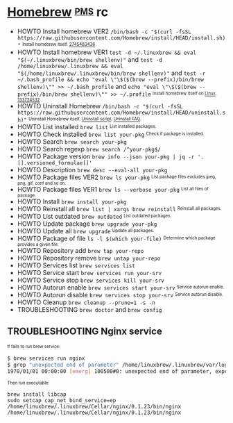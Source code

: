 # [Homebrew][Brew] <sup><sub>[PMS][]</sub></sup> rc

[brew]: https://github.com/homebrew/brew "Homebrew."
[pms]: https://en.wikipedia.org/wiki/Package_manager "Package Management System"

* HOWTO Install homebrew VER2 `/bin/bash -c "$(curl -fsSL https://raw.githubusercontent.com/Homebrew/install/HEAD/install.sh)"` <sup><sub>Install homebrew itself. [2745483436][]</sub></sup>
* HOWTO Install homebrew VER1 `test -d ~/.linuxbrew && eval "$(~/.linuxbrew/bin/brew shellenv)"` and `test -d /home/linuxbrew/.linuxbrew && eval "$(/home/linuxbrew/.linuxbrew/bin/brew shellenv)"` and `test -r ~/.bash_profile && echo "eval \"\$($(brew --prefix)/bin/brew shellenv)\"" >> ~/.bash_profile` and `echo "eval \"\$($(brew --prefix)/bin/brew shellenv)\"" >> ~/.profile` <sup><sub>Install homebrew itself on [Linux]. [133724532][]</sub></sup>
* HOWTO Uninstall Homebrew `/bin/bash -c "$(curl -fsSL https://raw.githubusercontent.com/Homebrew/install/HEAD/uninstall.sh)"` <sup><sub>Uninstall Homebrew itself. [Uninstall script][3265157584]. [Uninstall FAQ][4041328573].</sub></sup>
* HOWTO List installed    `brew list`          <sup><sub>List installed packages.</sub></sup>
* HOWTO Check installed   `brew list your-pkg` <sup><sub>Check if package is installed.</sub></sup>
* HOWTO Search            `brew search your-pkg`
* HOWTO Search regexp     `brew search /^your-pkg$/`
* HOWTO Package version   `brew info --json your-pkg | jq -r '.[].versioned_formulae[]'`
* HOWTO Description       `brew desc --eval-all your-pkg`
* HOWTO Package files VER2 `brew ls your-pkg` <sup><sub>List package files excludes jpeg, png, gif, conf and so on.</sub></sup>
* HOWTO Package files VER1 `brew ls --verbose your-pkg` <sup><sub>List all files of package.</sub></sup>
* HOWTO Install           `brew install your-pkg`
* HOWTO Reinstall all     `brew list | xargs brew reinstall` <sup><sub>Reinstall all packages.</sub></sup>
* HOWTO List outdated     `brew outdated` <sup><sub>List outdated packages.</sub></sup>
* HOWTO Update package    `brew upgrade your-pkg`
* HOWTO Update all        `brew upgrade` <sup><sub>Update all packages.</sub></sup>
* HOWTO Package of file   `ls -l $(which your-file)` <sup><sub>Determine which package provides a given file.</sub></sup>
* HOWTO Repository add    `brew tap your-repo`
* HOWTO Repository remove `brew untap your-repo`
* HOWTO Services list     `brew services list`
* HOWTO Service start     `brew services run your-srv`
* HOWTO Service stop      `brew services kill your-srv`
* HOWTO Autorun enable    `brew services start your-srv` <sup><sub>Service autorun enable.</sub></sup>
* HOWTO Autorun disable   `brew services stop your-srv`  <sup><sub>Service autorun disable.</sub></sup>
* HOWTO Cleanup           `brew cleanup --prune=1 -s -n`
* TROUBLESHOOTING `brew doctor` and `brew config`

[linux]: https://github.com/torvalds/linux
[133724532]: https://docs.brew.sh/Homebrew-on-Linux#install
[2745483436]: https://brew.sh/#Install%20Homebrew
[3265157584]: https://github.com/homebrew/install#uninstall-homebrew "Homebrew uninstall script"
[4041328573]: https://docs.brew.sh/FAQ#how-do-i-uninstall-homebrew "Homebrew uninstall FAQ"

## TROUBLESHOOTING Nginx service

<sup><sub>If fails to run brew service:</sub></sup>

```sh
$ brew services run nginx
$ grep "unexpected end of parameter" /home/linuxbrew/.linuxbrew/var/log/nginx/error.log | head -n 1
1970/01/01 00:00:00 [emerg] 100500#0: unexpected end of parameter, expecting ";" in command line
```

<sup><sup>Then run executable:</sub></sup>

    brew install libcap
    sudo setcap cap_net_bind_service=ep /home/linuxbrew/.linuxbrew/Cellar/nginx/0.1.23/bin/nginx
    /home/linuxbrew/.linuxbrew/Cellar/nginx/0.1.23/bin/nginx
